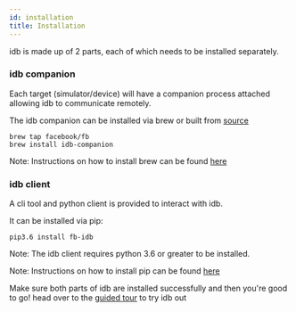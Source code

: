 ```yaml
---
id: installation
title: Installation
---
```


idb is made up of 2 parts, each of which needs to be installed separately.
### idb companion
Each target (simulator/device) will have a companion process attached allowing idb to communicate remotely.

The idb companion can be installed via brew or built from [source](https://github.com/facebook/idb)
```
brew tap facebook/fb
brew install idb-companion
```
Note: Instructions on how to install brew can be found [here](https://brew.sh)

### idb client
A cli tool and python client is provided to interact with idb.

It can be installed via pip:

```
pip3.6 install fb-idb
```

Note: The idb client requires python 3.6 or greater to be installed.

Note: Instructions on how to install pip can be found [here](https://pip.pypa.io/en/stable/installing/)


Make sure both parts of idb are installed successfully and then you're good to go! head over to the [guided tour](guided-tour.md) to try idb out
